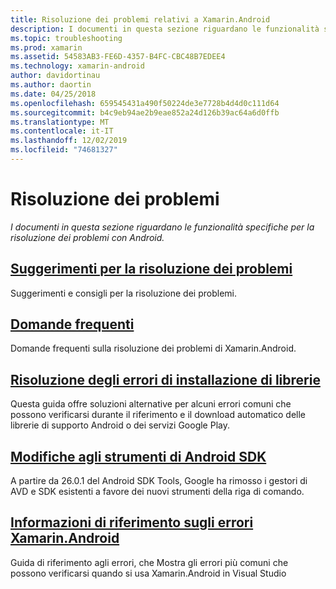 ```yaml
---
title: Risoluzione dei problemi relativi a Xamarin.Android
description: I documenti in questa sezione riguardano le funzionalità specifiche per la risoluzione dei problemi con Android.
ms.topic: troubleshooting
ms.prod: xamarin
ms.assetid: 54583AB3-FE6D-4357-B4FC-CBC48B7EDEE4
ms.technology: xamarin-android
author: davidortinau
ms.author: daortin
ms.date: 04/25/2018
ms.openlocfilehash: 659545431a490f50224de3e7728b4d4d0c111d64
ms.sourcegitcommit: b4c9eb94ae2b9eae852a24d126b39ac64a6d0ffb
ms.translationtype: MT
ms.contentlocale: it-IT
ms.lasthandoff: 12/02/2019
ms.locfileid: "74681327"
---
```

# <a name="troubleshooting"></a>Risoluzione dei problemi

_I documenti in questa sezione riguardano le funzionalità specifiche per la risoluzione dei problemi con Android._

## <a name="troubleshooting-tipsandroidtroubleshootingtroubleshootingmd"></a>[Suggerimenti per la risoluzione dei problemi](~/android/troubleshooting/troubleshooting.md)

Suggerimenti e consigli per la risoluzione dei problemi.

## <a name="frequently-asked-questionsquestionsindexmd"></a>[Domande frequenti](questions/index.md)

Domande frequenti sulla risoluzione dei problemi di Xamarin.Android.

## <a name="resolving-library-installation-errorsandroidtroubleshootingresolving-library-installation-errorsmd"></a>[Risoluzione degli errori di installazione di librerie](~/android/troubleshooting/resolving-library-installation-errors.md)

Questa guida offre soluzioni alternative per alcuni errori comuni che possono verificarsi durante il riferimento e il download automatico delle librerie di supporto Android o dei servizi Google Play.

## <a name="changes-to-the-android-sdk-toolingandroidtroubleshootingsdk-cli-tooling-changesmd"></a>[Modifiche agli strumenti di Android SDK](~/android/troubleshooting/sdk-cli-tooling-changes.md)

A partire da 26.0.1 del Android SDK Tools, Google ha rimosso i gestori di AVD e SDK esistenti a favore dei nuovi strumenti della riga di comando.

## <a name="xamarinandroid-errors-referencexamarinandroiderrors-and-warnings"></a>[Informazioni di riferimento sugli errori Xamarin.Android](/xamarin/android/errors-and-warnings/)

Guida di riferimento agli errori, che Mostra gli errori più comuni che possono verificarsi quando si usa Xamarin.Android in Visual Studio
